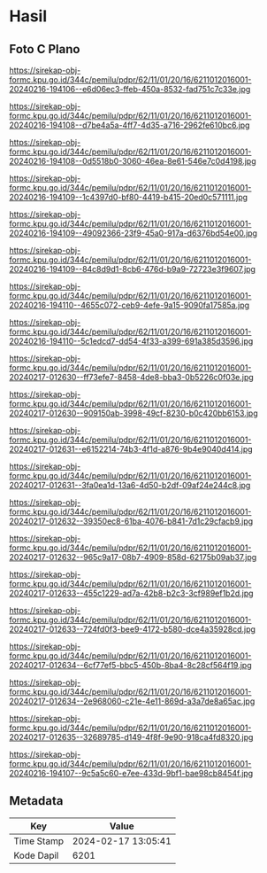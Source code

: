 # Hasil

## Foto C Plano

https://sirekap-obj-formc.kpu.go.id/344c/pemilu/pdpr/62/11/01/20/16/6211012016001-20240216-194106--e6d06ec3-ffeb-450a-8532-fad751c7c33e.jpg

https://sirekap-obj-formc.kpu.go.id/344c/pemilu/pdpr/62/11/01/20/16/6211012016001-20240216-194108--d7be4a5a-4ff7-4d35-a716-2962fe610bc6.jpg

https://sirekap-obj-formc.kpu.go.id/344c/pemilu/pdpr/62/11/01/20/16/6211012016001-20240216-194108--0d5518b0-3060-46ea-8e61-546e7c0d4198.jpg

https://sirekap-obj-formc.kpu.go.id/344c/pemilu/pdpr/62/11/01/20/16/6211012016001-20240216-194109--1c4397d0-bf80-4419-b415-20ed0c571111.jpg

https://sirekap-obj-formc.kpu.go.id/344c/pemilu/pdpr/62/11/01/20/16/6211012016001-20240216-194109--49092366-23f9-45a0-917a-d6376bd54e00.jpg

https://sirekap-obj-formc.kpu.go.id/344c/pemilu/pdpr/62/11/01/20/16/6211012016001-20240216-194109--84c8d9d1-8cb6-476d-b9a9-72723e3f9607.jpg

https://sirekap-obj-formc.kpu.go.id/344c/pemilu/pdpr/62/11/01/20/16/6211012016001-20240216-194110--4655c072-ceb9-4efe-9a15-9090fa17585a.jpg

https://sirekap-obj-formc.kpu.go.id/344c/pemilu/pdpr/62/11/01/20/16/6211012016001-20240216-194110--5c1edcd7-dd54-4f33-a399-691a385d3596.jpg

https://sirekap-obj-formc.kpu.go.id/344c/pemilu/pdpr/62/11/01/20/16/6211012016001-20240217-012630--ff73efe7-8458-4de8-bba3-0b5226c0f03e.jpg

https://sirekap-obj-formc.kpu.go.id/344c/pemilu/pdpr/62/11/01/20/16/6211012016001-20240217-012630--909150ab-3998-49cf-8230-b0c420bb6153.jpg

https://sirekap-obj-formc.kpu.go.id/344c/pemilu/pdpr/62/11/01/20/16/6211012016001-20240217-012631--e6152214-74b3-4f1d-a876-9b4e9040d414.jpg

https://sirekap-obj-formc.kpu.go.id/344c/pemilu/pdpr/62/11/01/20/16/6211012016001-20240217-012631--3fa0ea1d-13a6-4d50-b2df-09af24e244c8.jpg

https://sirekap-obj-formc.kpu.go.id/344c/pemilu/pdpr/62/11/01/20/16/6211012016001-20240217-012632--39350ec8-61ba-4076-b841-7d1c29cfacb9.jpg

https://sirekap-obj-formc.kpu.go.id/344c/pemilu/pdpr/62/11/01/20/16/6211012016001-20240217-012632--965c9a17-08b7-4909-858d-62175b09ab37.jpg

https://sirekap-obj-formc.kpu.go.id/344c/pemilu/pdpr/62/11/01/20/16/6211012016001-20240217-012633--455c1229-ad7a-42b8-b2c3-3cf989ef1b2d.jpg

https://sirekap-obj-formc.kpu.go.id/344c/pemilu/pdpr/62/11/01/20/16/6211012016001-20240217-012633--724fd0f3-bee9-4172-b580-dce4a35928cd.jpg

https://sirekap-obj-formc.kpu.go.id/344c/pemilu/pdpr/62/11/01/20/16/6211012016001-20240217-012634--6cf77ef5-bbc5-450b-8ba4-8c28cf564f19.jpg

https://sirekap-obj-formc.kpu.go.id/344c/pemilu/pdpr/62/11/01/20/16/6211012016001-20240217-012634--2e968060-c21e-4e11-869d-a3a7de8a65ac.jpg

https://sirekap-obj-formc.kpu.go.id/344c/pemilu/pdpr/62/11/01/20/16/6211012016001-20240217-012635--32689785-d149-4f8f-9e90-918ca4fd8320.jpg

https://sirekap-obj-formc.kpu.go.id/344c/pemilu/pdpr/62/11/01/20/16/6211012016001-20240216-194107--9c5a5c60-e7ee-433d-9bf1-bae98cb8454f.jpg


## Metadata

| Key        | Value               |
| ---------- | ------------------- |
| Time Stamp | 2024-02-17 13:05:41 |
| Kode Dapil | 6201                |



